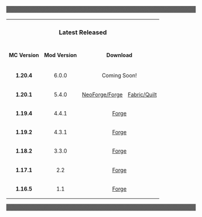 <p><img src="https://raw.githubusercontent.com/MomentariyModder/branding/main/sites/site/line.png" alt="" /></p>
<table><tbody>
    <tr>
        <td colspan="4"><h3 align="center">Latest Released</h3></td>
    </tr>
    <tr>
        <td><h4 align="center">MC Version</h4></td>
        <td><h4 align="center">Mod Version</h4></td>
        <td colspan="2"><h4 align="center">Download</h4></td>
    </tr>
	<tr>
        <td><p align="center"><b>1.20.4</b></p></td>
        <td><p align="center">6.0.0</p></td>
        <td colspan="2"><p align="center">Coming Soon!</p></td>
    </tr>
    <tr>
        <td><p align="center"><b>1.20.1</b></p></td>
        <td><p align="center">5.4.0</p></td>
        <td><p align="center"><a href="https://github.com/MomentariyModder/release/blob/main/Supported/applications/forge/1.20.1/%5BNeoLexForge%201.20.1%5DMomentariyModder'Applications%5B5.4.0%5D.jar">NeoForge/Forge</a></p></td>
        <td><p align="center"><a href="https://github.com/MomentariyModder/release/blob/main/Supported/applications/fabric/1.20.1/%5BFabricQuilt%201.20.1%5DMomentariyModder'Applications%5B5.4.0%5D.jar">Fabric/Quilt</a></p></td>
    </tr>
    <tr>
        <td><p align="center"><b>1.19.4</b></p></td>
        <td><p align="center">4.4.1</p></td>
        <td colspan="2"><p align="center"><a href="https://github.com/MomentariyModder/release/blob/main/Supported/applications/forge/1.19.4/%5B1.19.4%5DMomentariyModder'Applications%5B4.4.1%5D.jar">Forge</a></p></td>
    </tr>
    <tr>
        <td><p align="center"><b>1.19.2</b></p></td>
        <td><p align="center">4.3.1</p></td>
        <td colspan="2"><p align="center"><a href="https://github.com/MomentariyModder/release/blob/main/Supported/applications/forge/1.19.2/%5B1.19.2%5DMomentariyModder'Applications%5B4.3.1%5D.jar">Forge</a></p></td>
    </tr>
    <tr>
        <td><p align="center"><b>1.18.2</b></p></td>
        <td><p align="center">3.3.0</p></td>
        <td colspan="2"><p align="center"><a href="https://github.com/MomentariyModder/release/blob/main/Supported/applications/forge/1.18.2/%5B1.18.2%5DMomentariyModder'Applications%5B3.3.0%5D.jar">Forge</a></p></td>
    </tr>
	<tr>
        <td><p align="center"><b>1.17.1</b></p></td>
        <td><p align="center">2.2</p></td>
        <td colspan="2"><p align="center"><a href="https://github.com/MomentariyModder/release/blob/main/Supported/applications/forge/1.17.1/%5B1.17.1%5DMomentariyModder'Applications%5B2.2%5D.jar">Forge</a></p></td>
    </tr>
	<tr>
        <td><p align="center"><b>1.16.5</b></p></td>
        <td><p align="center">1.1</p></td>
        <td colspan="2"><p align="center"><a href="https://github.com/MomentariyModder/release/blob/main/Supported/applications/forge/1.16.5/%5B1.16.5%5DMomentariyModder'Applications%5B1.1%5D.jar">Forge</a></p></td>
    </tr></tbody>
</table>
<p><img src="https://raw.githubusercontent.com/MomentariyModder/branding/main/sites/site/line.png" alt="" /></p>